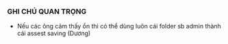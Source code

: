 ### GHI CHÚ QUAN TRỌNG
- Nếu các ông cảm thấy ổn thì có thể dùng luôn cái folder sb admin thành cái assest saving (Dương)